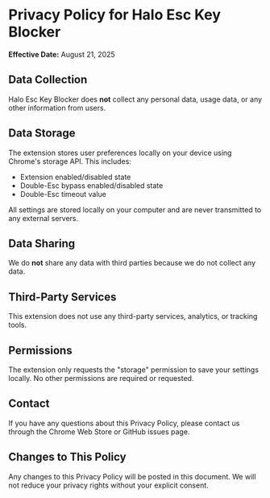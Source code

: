# Privacy Policy for Halo Esc Key Blocker

**Effective Date:** August 21, 2025

## Data Collection

Halo Esc Key Blocker does **not** collect any personal data, usage data, or any other information from users.

## Data Storage

The extension stores user preferences locally on your device using Chrome's storage API. This includes:

- Extension enabled/disabled state
- Double-Esc bypass enabled/disabled state  
- Double-Esc timeout value

All settings are stored locally on your computer and are never transmitted to any external servers.

## Data Sharing

We do **not** share any data with third parties because we do not collect any data.

## Third-Party Services

This extension does not use any third-party services, analytics, or tracking tools.

## Permissions

The extension only requests the "storage" permission to save your settings locally. No other permissions are required or requested.

## Contact

If you have any questions about this Privacy Policy, please contact us through the Chrome Web Store or GitHub issues page.

## Changes to This Policy

Any changes to this Privacy Policy will be posted in this document. We will not reduce your privacy rights without your explicit consent.